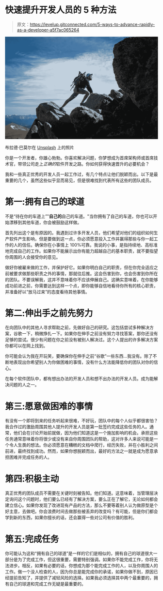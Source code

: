# 快速提升开发人员的 5 种方法

> 原文：<https://levelup.gitconnected.com/5-ways-to-advance-rapidly-as-a-developer-a5f7ac065264>

![](img/4faf78c59c849110f4afd542ce1935eb.png)

布拉德·巴莫尔在 [Unsplash](https://unsplash.com/s/photos/climbing-stairs?utm_source=unsplash&utm_medium=referral&utm_content=creditCopyText) 上的照片

你是一个开发者，你雄心勃勃。你喜欢解决问题，你梦想成为首席架构师或首席技术官，带领公司走上*正确的*软件开发之路。你如何获得快速晋升的必要机会？

我和一些真正优秀的开发人员一起工作过，有几个特点让他们脱颖而出。以下是最重要的几个，虽然这些似乎显而易见，但是很难找到代表所有这些的团队成员。

# 第一:拥有自己的球道

不是“待在你的车道上”"**自己的**自己的车道。"当你拥有了自己的车道，你也可以开始漂移到其他车道，你会被鼓励这样做。

首先列出这个是有原因的。我遇到过许多开发人员，他们希望对他们的组织如何生产软件产生影响，但是要做到这一点，你必须愿意投入工作并赢得那些与你一起工作的人的信任。确保你在小事情上 100%可靠。我说的小事，是指持续地、高标准地完成自己的工作。如果你不能展示出你有能力超越自己的基本职责，就不要指望你周围的人会接受你的意见。

做好你被雇来做的工作，并保护好它。如果你明白自己的职责，但在你完全适应之前被要求做那些职责之外的事情，那就往后推。这会伤害到你，也会伤害到你所在的团队。不要误解我，这并不意味着你不应该伸展自己。这确实意味着，在你能够成功前进之前，你需要达到这样一个点，即你能够自信地看待你所有的核心职责，并准备好以“放马过来”的态度看待其他事情。

# 第二:伸出手之前先努力

在向团队中的其他人寻求帮助之前，先做好自己的研究。这包括尝试多种解决方案，谷歌一下，稍微挣扎一下。如果你在伸手之前没有努力寻找答案，那你还没有足够的尝试。很少有问题在你之前没有被别人解决过。这个人提出的许多解决方案你都可以在网上找到。

你可能会认为我在开玩笑，要确保你在伸手之前“谷歌”一些东西…我没有。除了不断地表现出你希望别人为你做困难的事情，没有什么方法能降低你的团队对你的信心。

在每个软件团队中，都有想出办法的开发人员和想不出办法的开发人员。成为能解决问题的人之一。

# 第三:愿意做困难的事情

有没有一个即将到来的任务听起来很难，不好玩，团队中的每个人似乎都很害怕？我合作过的激励周围其他人提升的开发人员是第一批签约完成这些任务的人。通常，他们会在讨论开始前就做，因为他们知道这是一个施加影响的机会。承担这些任务通常意味着你将很少或没有来自你周围团队的帮助，这对许多人来说可能是一个令人生畏的想法。你必须愿意在糟糕的文档中爬行，经历失败，并在小胜利之间前进，最终找到成功。然而，如果你想脱颖而出，最好的方法之一就是成为愿意承担困难并完成任务的人。

# 第四:积极主动

真正优秀的团队成员不需要在关键时刻被告知。他们知道。这意味着，当管理层决定询问这个问题时，他们要么已经有了解决方案，要么正在了解它，无论如何都会建立信心。如果你发现了改进现有产品的方法，那么不要等着别人认为做原型是个好主意，去做吧。你会浪费时间去做那些被丢弃的改变吗？有可能，但是你们都会学到新的东西，如果你擅长的话，还会赢得一些对公司有价值的胜利。

# 第五:完成任务

你可能认为这和“拥有自己的球道”是一样的它们是相似的，拥有自己的球道很大一部分是为了完成工作，但这很重要，需要特别强调。如果你不能完成工作，你将无法进步。相反，如果有必要的话，你想成为那个能完成工作的人，以及你周围人的工作。做一个没人检查的人，因为你总是能完成你的承诺，如果你做不到，原因已经提前告知了，并提供了减轻风险的选择。如果我必须选择其中两个最重要的，拥有自己的球道和完成工作无疑是最重要的。